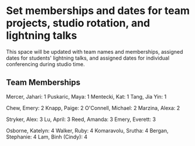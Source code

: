 # Set memberships and dates for team projects, studio rotation, and lightning talks

This space will be updated with team names and memberships, assigned dates for students' lightning talks, and assigned dates for individual conferencing during studio time.

## Team Memberships

Mercer, Jahari: 1
Puskaric, Maya: 1
Mentecki, Kat: 1
Tang, Jia Yin: 1

Chew, Emery: 2
Knapp, Paige: 2
O'Connell, Michael: 2
Marzina, Alexa: 2

Stryker, Alex: 3
Lu, April: 3
Reed, Amanda: 3
Emery, Everett: 3

Osborne, Katelyn: 4
Walker, Ruby: 4
Komaravolu, Srutha: 4
Bergan, Stephanie: 4
Lam, Binh (Cindy): 4

